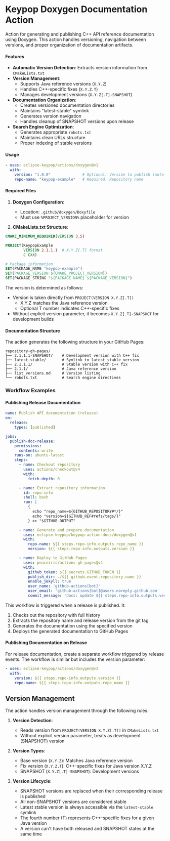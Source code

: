 # Keypop Doxygen Documentation Action

Action for generating and publishing C++ API reference documentation using Doxygen. This action handles versioning,
navigation between versions, and proper organization of documentation artifacts.

#### Features

- **Automatic Version Detection**: Extracts version information from `CMakeLists.txt`
- **Version Management**:
    - Supports Java reference versions (`X.Y.Z`)
    - Handles C++-specific fixes (`X.Y.Z.T`)
    - Manages development versions (`X.Y.Z[.T]-SNAPSHOT`)
- **Documentation Organization**:
    - Creates versioned documentation directories
    - Maintains "latest-stable" symlink
    - Generates version navigation
    - Handles cleanup of SNAPSHOT versions upon release
- **Search Engine Optimization**:
    - Generates appropriate `robots.txt`
    - Maintains clean URLs structure
    - Proper indexing of stable versions

#### Usage

```yaml
- uses: eclipse-keypop/actions/doxygen@v1
  with:
    version: "1.0.0"              # Optional: Version to publish (auto-detected if not provided)
    repo-name: "keypop-example"   # Required: Repository name
```

#### Required Files

1. **Doxygen Configuration**:
    - Location: `.github/doxygen/Doxyfile`
    - Must use `%PROJECT_VERSION%` placeholder for version

2. **CMakeLists.txt Structure**:
```cmake
CMAKE_MINIMUM_REQUIRED(VERSION 3.5)

PROJECT(KeypopExample
        VERSION 2.1.1.1  # X.Y.Z[.T] format
        C CXX)

# Package information
SET(PACKAGE_NAME "keypop-example")
SET(PACKAGE_VERSION ${CMAKE_PROJECT_VERSION})
SET(PACKAGE_STRING "${PACKAGE_NAME} ${PACKAGE_VERSION}")
```

The version is determined as follows:
- Version is taken directly from `PROJECT(VERSION X.Y.Z[.T])`
    - X.Y.Z matches the Java reference version
    - Optional T number indicates C++-specific fixes
- Without explicit version parameter, it becomes `X.Y.Z[.T]-SNAPSHOT` for development builds

#### Documentation Structure

The action generates the following structure in your GitHub Pages:
```
repository-gh-pages/
├── 2.1.1.1-SNAPSHOT/    # Development version with C++ fix
├── latest-stable/       # Symlink to latest stable version
├── 2.1.1.1/             # Stable version with C++ fix
├── 2.1.1/               # Java reference version
├── list_versions.md     # Version listing
└── robots.txt           # Search engine directives
```

### Workflow Examples

#### Publishing Release Documentation

```yaml
name: Publish API documentation (release)
on:
  release:
    types: [published]

jobs:
  publish-doc-release:
    permissions:
      contents: write
    runs-on: ubuntu-latest
    steps:
      - name: Checkout repository
        uses: actions/checkout@v4
        with:
          fetch-depth: 0

      - name: Extract repository information
        id: repo-info
        shell: bash
        run: |
          {
            echo "repo_name=${GITHUB_REPOSITORY#*/}"
            echo "version=${GITHUB_REF#refs/tags/}"
          } >> "$GITHUB_OUTPUT"

      - name: Generate and prepare documentation
        uses: eclipse-keypop/keypop-action-docs/doxygen@v1
        with:
          repo-name: ${{ steps.repo-info.outputs.repo_name }}
          version: ${{ steps.repo-info.outputs.version }}

      - name: Deploy to GitHub Pages
        uses: peaceiris/actions-gh-pages@v4
        with:
          github_token: ${{ secrets.GITHUB_TOKEN }}
          publish_dir: ./${{ github.event.repository.name }}
          enable_jekyll: true
          user_name: 'github-actions[bot]'
          user_email: 'github-actions[bot]@users.noreply.github.com'
          commit_message: 'docs: update ${{ steps.repo-info.outputs.version }} documentation'
```

This workflow is triggered when a release is published. It:
1. Checks out the repository with full history
2. Extracts the repository name and release version from the git tag
3. Generates the documentation using the specified version
4. Deploys the generated documentation to GitHub Pages

#### Publishing Documentation on Release

For release documentation, create a separate workflow triggered by release events. The workflow is similar but includes the version parameter:

```yaml
- uses: eclipse-keypop/actions/doxygen@v1
  with:
    version: ${{ steps.repo-info.outputs.version }}
    repo-name: ${{ steps.repo-info.outputs.repo_name }}
```

## Version Management

The action handles version management through the following rules:

1. **Version Detection**:
    - Reads version from `PROJECT(VERSION X.Y.Z[.T])` in `CMakeLists.txt`
    - Without explicit version parameter, treats as development (SNAPSHOT) version

2. **Version Types**:
    - Base version (`X.Y.Z`): Matches Java reference version
    - Fix version (`X.Y.Z.T`): C++-specific fixes for Java version X.Y.Z
    - SNAPSHOT (`X.Y.Z[.T]-SNAPSHOT`): Development versions

3. **Version Lifecycle**:
    - SNAPSHOT versions are replaced when their corresponding release is published
    - All non-SNAPSHOT versions are considered stable
    - Latest stable version is always accessible via the `latest-stable` symlink
    - The fourth number (T) represents C++-specific fixes for a given Java version
    - A version can't have both released and SNAPSHOT states at the same time